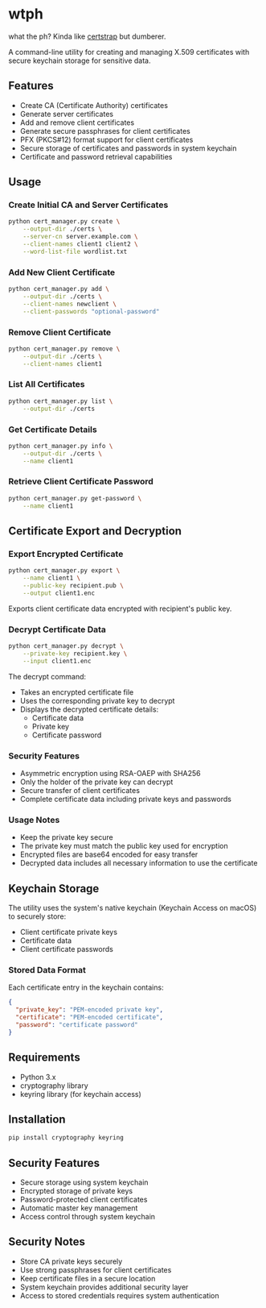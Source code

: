 # wtph

what the ph? Kinda like [certstrap](https://github.com/square/certstrap) but dumberer.

A command-line utility for creating and managing X.509 certificates with secure keychain storage for sensitive data.

## Features

- Create CA (Certificate Authority) certificates
- Generate server certificates
- Add and remove client certificates
- Generate secure passphrases for client certificates
- PFX (PKCS#12) format support for client certificates
- Secure storage of certificates and passwords in system keychain
- Certificate and password retrieval capabilities

## Usage

### Create Initial CA and Server Certificates

```bash
python cert_manager.py create \
    --output-dir ./certs \
    --server-cn server.example.com \
    --client-names client1 client2 \
    --word-list-file wordlist.txt
```

### Add New Client Certificate

```bash
python cert_manager.py add \
    --output-dir ./certs \
    --client-names newclient \
    --client-passwords "optional-password"
```

### Remove Client Certificate

```bash
python cert_manager.py remove \
    --output-dir ./certs \
    --client-names client1
```

### List All Certificates

```bash
python cert_manager.py list \
    --output-dir ./certs
```

### Get Certificate Details

```bash
python cert_manager.py info \
    --output-dir ./certs \
    --name client1
```

### Retrieve Client Certificate Password

```bash
python cert_manager.py get-password \
    --name client1
```

## Certificate Export and Decryption

### Export Encrypted Certificate
```bash
python cert_manager.py export \
    --name client1 \
    --public-key recipient.pub \
    --output client1.enc
```
Exports client certificate data encrypted with recipient's public key.

### Decrypt Certificate Data
```bash
python cert_manager.py decrypt \
    --private-key recipient.key \
    --input client1.enc
```

The decrypt command:
- Takes an encrypted certificate file
- Uses the corresponding private key to decrypt
- Displays the decrypted certificate details:
  - Certificate data
  - Private key
  - Certificate password

### Security Features
- Asymmetric encryption using RSA-OAEP with SHA256
- Only the holder of the private key can decrypt
- Secure transfer of client certificates
- Complete certificate data including private keys and passwords

### Usage Notes
- Keep the private key secure
- The private key must match the public key used for encryption
- Encrypted files are base64 encoded for easy transfer
- Decrypted data includes all necessary information to use the certificate

## Keychain Storage

The utility uses the system's native keychain (Keychain Access on macOS) to securely store:

- Client certificate private keys
- Certificate data
- Client certificate passwords

### Stored Data Format

Each certificate entry in the keychain contains:

```json
{
  "private_key": "PEM-encoded private key",
  "certificate": "PEM-encoded certificate",
  "password": "certificate password"
}
```

## Requirements

- Python 3.x
- cryptography library
- keyring library (for keychain access)

## Installation

```bash
pip install cryptography keyring
```

## Security Features

- Secure storage using system keychain
- Encrypted storage of private keys
- Password-protected client certificates
- Automatic master key management
- Access control through system keychain

## Security Notes

- Store CA private keys securely
- Use strong passphrases for client certificates
- Keep certificate files in a secure location
- System keychain provides additional security layer
- Access to stored credentials requires system authentication
